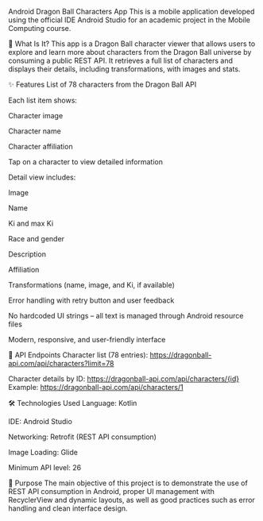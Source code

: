 Android Dragon Ball Characters App
This is a mobile application developed using the official IDE Android Studio for an academic project in the Mobile Computing course.

📱 What Is It?
This app is a Dragon Ball character viewer that allows users to explore and learn more about characters from the Dragon Ball universe by consuming a public REST API. It retrieves a full list of characters and displays their details, including transformations, with images and stats.

✨ Features
List of 78 characters from the Dragon Ball API

Each list item shows:

Character image

Character name

Character affiliation

Tap on a character to view detailed information

Detail view includes:

Image

Name

Ki and max Ki

Race and gender

Description

Affiliation

Transformations (name, image, and Ki, if available)

Error handling with retry button and user feedback

No hardcoded UI strings – all text is managed through Android resource files

Modern, responsive, and user-friendly interface

🔗 API Endpoints
Character list (78 entries):
https://dragonball-api.com/api/characters?limit=78

Character details by ID:
https://dragonball-api.com/api/characters/{id}
Example: https://dragonball-api.com/api/characters/1

🛠️ Technologies Used
Language: Kotlin

IDE: Android Studio

Networking: Retrofit (REST API consumption)

Image Loading: Glide

Minimum API level: 26

🎯 Purpose
The main objective of this project is to demonstrate the use of REST API consumption in Android, proper UI management with RecyclerView and dynamic layouts, as well as good practices such as error handling and clean interface design.

